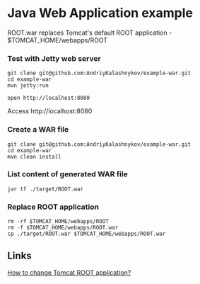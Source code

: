 # Java Web Application example

ROOT.war replaces Tomcat's default ROOT application - $TOMCAT_HOME/webapps/ROOT

### Test with Jetty web server

```shell
git clone git@github.com:AndriyKalashnykov/example-war.git
cd example-war
mvn jetty:run

open http://localhost:8080
```

Access http://localhost:8080

### Create a WAR file

```shell
git clone git@github.com:AndriyKalashnykov/example-war.git
cd example-war
mvn clean install
```

### List content of generated WAR file

```shell
jar tf ./target/ROOT.war
```
### Replace ROOT application

```shell
rm -rf $TOMCAT_HOME/webapps/ROOT
rm -f $TOMCAT_HOME/webapps/ROOT.war
cp ./target/ROOT.war $TOMCAT_HOME/webapps/ROOT.war
```

## Links

[How to change Tomcat ROOT application?](https://stackoverflow.com/questions/715506/how-to-change-the-root-application)